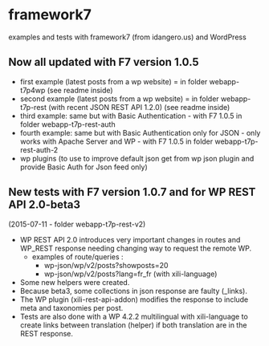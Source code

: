 # framework7
examples and tests with framework7 (from idangero.us) and WordPress

## Now all updated with F7 version 1.0.5

- first example (latest posts from a wp website) = in folder webapp-t7p4wp (see readme inside)
- second example (latest posts from a wp website) = in folder webapp-t7p-rest (with recent JSON REST API 1.2.0) (see readme inside)
- third example: same but with Basic Authentication - with F7 1.0.5 in folder webapp-t7p-rest-auth
- fourth example: same but with Basic Authentication only for JSON - only works with Apache Server and WP - with F7 1.0.5 in folder webapp-t7p-rest-auth-2
- wp plugins (to use to improve default json get from wp json plugin and provide Basic Auth for Json feed only)

## New tests with F7 version 1.0.7 and for WP REST API 2.0-beta3

(2015-07-11 - folder webapp-t7p-rest-v2)

- WP REST API 2.0 introduces very important changes in routes and WP_REST response needing changing way to request the remote WP.
	- examples of route/queries :
		- wp-json/wp/v2/posts?showposts=20
		- wp-json/wp/v2/posts?lang=fr_fr (with xili-language)
- Some new helpers were created.
- Because beta3, some collections in json response are faulty (_links).
- The WP plugin (xili-rest-api-addon) modifies the response to include meta and taxonomies per post.
- Tests are also done with a WP 4.2.2 multilingual with xili-language to create links between translation (helper) if both translation are in the REST response.
